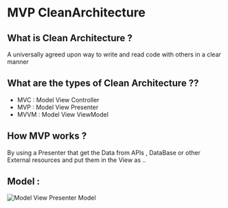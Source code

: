 # MVP CleanArchitecture
## What is Clean Architecture ?
A universally agreed upon way to write and read code with others in a clear manner

## What are the types of Clean Architecture ??
  - MVC : Model View Controller
  - MVP : Model View Presenter
  - MVVM : Model View ViewModel

## How MVP works ?
By using a Presenter that get the Data from APIs , DataBase or other External resources and put them in the View as  ..

## Model :
![Model View Presenter Model](https://support.touchgfx.com/4.14/img/basic-concepts/software-architecture-mvp/mvp.png)
